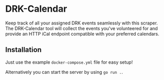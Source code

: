 # DRK-Calendar

Keep track of all your assigned DRK events seamlessly with this scraper. The DRK-Calendar tool will collect the events you've volunteered for and provide an HTTP iCal endpoint compatible with your preferred calendars.

## Installation

Just use the example `docker-compose.yml` file for easy setup!

Alternatively you can start the server by using `go run .`.
